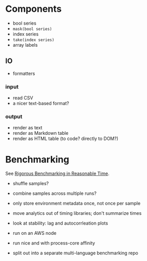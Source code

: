 # Components

- bool series
- `mask(bool series)`
- index series
- `take(index series)`
- array labels

## IO

- formatters

### input

- read CSV
- a nicer text-based format?

### output

- render as text
- render as Markdown table
- render as HTML table (to code? directly to DOM?)


# Benchmarking

See [Rigorous Benchmarking in Reasonable Time](https://kar.kent.ac.uk/33611/7/paper.pdf).

- shuffle samples?
- combine samples across multiple runs?
- only store environment metadata once, not once per sample
- move analytics out of timing libraries; don't summarize times

- look at stability: lag and autocorrleation plots

- run on an AWS node
- run nice and with process-core affinity

- split out into a separate multi-language benchmarking repo

